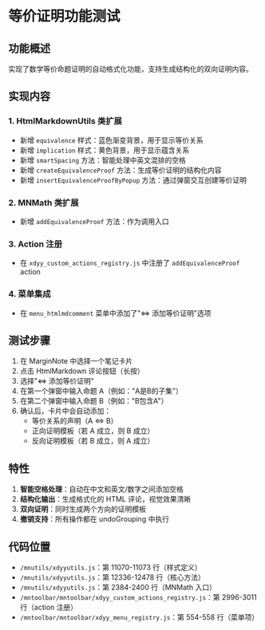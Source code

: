 # 等价证明功能测试

## 功能概述
实现了数学等价命题证明的自动格式化功能，支持生成结构化的双向证明内容。

## 实现内容

### 1. HtmlMarkdownUtils 类扩展
- 新增 `equivalence` 样式：蓝色渐变背景，用于显示等价关系
- 新增 `implication` 样式：黄色背景，用于显示蕴含关系
- 新增 `smartSpacing` 方法：智能处理中英文混排的空格
- 新增 `createEquivalenceProof` 方法：生成等价证明的结构化内容
- 新增 `insertEquivalenceProofByPopup` 方法：通过弹窗交互创建等价证明

### 2. MNMath 类扩展
- 新增 `addEquivalenceProof` 方法：作为调用入口

### 3. Action 注册
- 在 `xdyy_custom_actions_registry.js` 中注册了 `addEquivalenceProof` action

### 4. 菜单集成
- 在 `menu_htmlmdcomment` 菜单中添加了"⇔ 添加等价证明"选项

## 测试步骤

1. 在 MarginNote 中选择一个笔记卡片
2. 点击 HtmlMarkdown 评论按钮（长按）
3. 选择"⇔ 添加等价证明"
4. 在第一个弹窗中输入命题 A（例如："A是B的子集"）
5. 在第二个弹窗中输入命题 B（例如："B包含A"）
6. 确认后，卡片中会自动添加：
   - 等价关系的声明（A ⇔ B）
   - 正向证明模板（若 A 成立，则 B 成立）
   - 反向证明模板（若 B 成立，则 A 成立）

## 特性

1. **智能空格处理**：自动在中文和英文/数字之间添加空格
2. **结构化输出**：生成格式化的 HTML 评论，视觉效果清晰
3. **双向证明**：同时生成两个方向的证明模板
4. **撤销支持**：所有操作都在 undoGrouping 中执行

## 代码位置

- `/mnutils/xdyyutils.js`：第 11070-11073 行（样式定义）
- `/mnutils/xdyyutils.js`：第 12336-12478 行（核心方法）
- `/mnutils/xdyyutils.js`：第 2384-2400 行（MNMath 入口）
- `/mntoolbar/mntoolbar/xdyy_custom_actions_registry.js`：第 2996-3011 行（action 注册）
- `/mntoolbar/mntoolbar/xdyy_menu_registry.js`：第 554-558 行（菜单项）